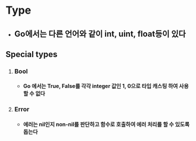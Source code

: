 # Type

* ## Go에서는 다른 언어와 같이 int, uint, float등이 있다

## Special types

1. ### Bool
    * #### Go 에서는 True, False를 각각 integer 값인 1, 0으로 타입 캐스팅 하여 사용할 수 없다

2. ### Error
    * #### 에러는 nil인지 non-nil를 판단하고 함수로 호출하여 에러 처리를 할 수 있도록 돕는다